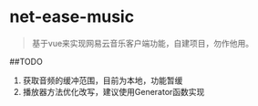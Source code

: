 # net-ease-music

> 基于vue来实现网易云音乐客户端功能，自建项目，勿作他用。

##TODO
1. 获取音频的缓冲范围，目前为本地，功能暂缓
2. 播放器方法优化改写，建议使用Generator函数实现